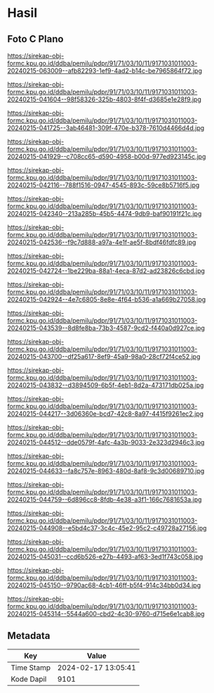 # Hasil

## Foto C Plano

https://sirekap-obj-formc.kpu.go.id/ddba/pemilu/pdpr/91/71/03/10/11/9171031011003-20240215-063009--afb82293-1ef9-4ad2-b14c-be7965864f72.jpg

https://sirekap-obj-formc.kpu.go.id/ddba/pemilu/pdpr/91/71/03/10/11/9171031011003-20240215-041604--98f58326-325b-4803-8f4f-d3685e1e28f9.jpg

https://sirekap-obj-formc.kpu.go.id/ddba/pemilu/pdpr/91/71/03/10/11/9171031011003-20240215-041725--3ab46481-309f-470e-b378-7610d4466d4d.jpg

https://sirekap-obj-formc.kpu.go.id/ddba/pemilu/pdpr/91/71/03/10/11/9171031011003-20240215-041929--c708cc65-d590-4958-b00d-977ed923145c.jpg

https://sirekap-obj-formc.kpu.go.id/ddba/pemilu/pdpr/91/71/03/10/11/9171031011003-20240215-042116--788f1516-0947-4545-893c-59ce8b5716f5.jpg

https://sirekap-obj-formc.kpu.go.id/ddba/pemilu/pdpr/91/71/03/10/11/9171031011003-20240215-042340--213a285b-45b5-4474-9db9-baf90191f21c.jpg

https://sirekap-obj-formc.kpu.go.id/ddba/pemilu/pdpr/91/71/03/10/11/9171031011003-20240215-042536--f9c7d888-a97a-4e1f-ae5f-8bdf46fdfc89.jpg

https://sirekap-obj-formc.kpu.go.id/ddba/pemilu/pdpr/91/71/03/10/11/9171031011003-20240215-042724--1be229ba-88a1-4eca-87d2-ad23826c6cbd.jpg

https://sirekap-obj-formc.kpu.go.id/ddba/pemilu/pdpr/91/71/03/10/11/9171031011003-20240215-042924--4e7c6805-8e8e-4f64-b536-a1a669b27058.jpg

https://sirekap-obj-formc.kpu.go.id/ddba/pemilu/pdpr/91/71/03/10/11/9171031011003-20240215-043539--8d8fe8ba-73b3-4587-9cd2-f440a0d927ce.jpg

https://sirekap-obj-formc.kpu.go.id/ddba/pemilu/pdpr/91/71/03/10/11/9171031011003-20240215-043700--df25a617-8ef9-45a9-98a0-28cf72f4ce52.jpg

https://sirekap-obj-formc.kpu.go.id/ddba/pemilu/pdpr/91/71/03/10/11/9171031011003-20240215-043832--d3894509-6b5f-4eb1-8d2a-473171db025a.jpg

https://sirekap-obj-formc.kpu.go.id/ddba/pemilu/pdpr/91/71/03/10/11/9171031011003-20240215-044217--3d06360e-bcd7-42c8-8a97-4415f9261ec2.jpg

https://sirekap-obj-formc.kpu.go.id/ddba/pemilu/pdpr/91/71/03/10/11/9171031011003-20240215-044512--dde0579f-4afc-4a3b-9033-2e323d2946c3.jpg

https://sirekap-obj-formc.kpu.go.id/ddba/pemilu/pdpr/91/71/03/10/11/9171031011003-20240215-044633--fa8c757e-8963-480d-8af8-9c3d00689710.jpg

https://sirekap-obj-formc.kpu.go.id/ddba/pemilu/pdpr/91/71/03/10/11/9171031011003-20240215-044759--6d896cc8-8fdb-4e38-a3f1-166c7681653a.jpg

https://sirekap-obj-formc.kpu.go.id/ddba/pemilu/pdpr/91/71/03/10/11/9171031011003-20240215-044908--e5bd4c37-3c4c-45e2-95c2-c49728a27156.jpg

https://sirekap-obj-formc.kpu.go.id/ddba/pemilu/pdpr/91/71/03/10/11/9171031011003-20240215-045031--ccd6b526-e27b-4493-af63-3ed1f743c058.jpg

https://sirekap-obj-formc.kpu.go.id/ddba/pemilu/pdpr/91/71/03/10/11/9171031011003-20240215-045150--9790ac68-4cb1-46ff-b5f4-914c34bb0d34.jpg

https://sirekap-obj-formc.kpu.go.id/ddba/pemilu/pdpr/91/71/03/10/11/9171031011003-20240215-045314--5544a600-cbd2-4c30-9760-d715e6e1cab8.jpg


## Metadata

| Key        | Value               |
| ---------- | ------------------- |
| Time Stamp | 2024-02-17 13:05:41 |
| Kode Dapil | 9101                |



